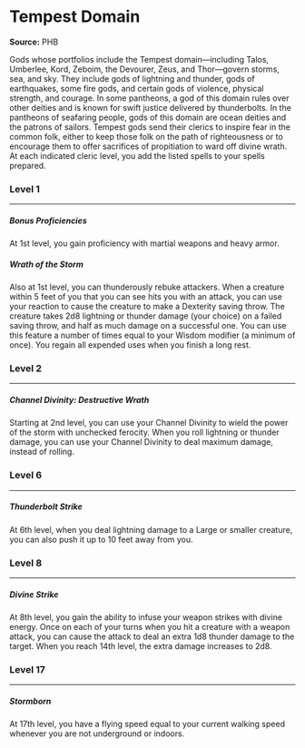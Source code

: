 # Tempest Domain

**Source:** PHB

Gods whose portfolios include the Tempest domain—including Talos, Umberlee, Kord, Zeboim, the Devourer, Zeus, and Thor—govern storms, sea, and sky. They include gods of lightning and thunder, gods of earthquakes, some fire gods, and certain gods of violence, physical strength, and courage. In some pantheons, a god of this domain rules over other deities and is known for swift justice delivered by thunderbolts. In the pantheons of seafaring people, gods of this domain are ocean deities and the patrons of sailors. Tempest gods send their clerics to inspire fear in the common folk, either to keep those folk on the path of righteousness or to encourage them to offer sacrifices of propitiation to ward off divine wrath.
At each indicated cleric level, you add the listed spells to your spells prepared.

### Level 1
---
##### **Bonus Proficiencies**
At 1st level, you gain proficiency with martial weapons and heavy armor.

##### **Wrath of the Storm**
Also at 1st level, you can thunderously rebuke attackers. When a creature within 5 feet of you that you can see hits you with an attack, you can use your reaction to cause the creature to make a Dexterity saving throw. The creature takes 2d8 lightning or thunder damage (your choice) on a failed saving throw, and half as much damage on a successful one.
You can use this feature a number of times equal to your Wisdom modifier (a minimum of once). You regain all expended uses when you finish a long rest.

### Level 2
---
##### **Channel Divinity: Destructive Wrath**
Starting at 2nd level, you can use your Channel Divinity to wield the power of the storm with unchecked ferocity.
When you roll lightning or thunder damage, you can use your Channel Divinity to deal maximum damage, instead of rolling.

### Level 6
---
##### **Thunderbolt Strike**
At 6th level, when you deal lightning damage to a Large or smaller creature, you can also push it up to 10 feet away from you.

### Level 8
---
##### **Divine Strike**
At 8th level, you gain the ability to infuse your weapon strikes with divine energy. Once on each of your turns when you hit a creature with a weapon attack, you can cause the attack to deal an extra 1d8 thunder damage to the target. When you reach 14th level, the extra damage increases to 2d8.

### Level 17
---
##### **Stormborn**
At 17th level, you have a flying speed equal to your current walking speed whenever you are not underground or indoors.